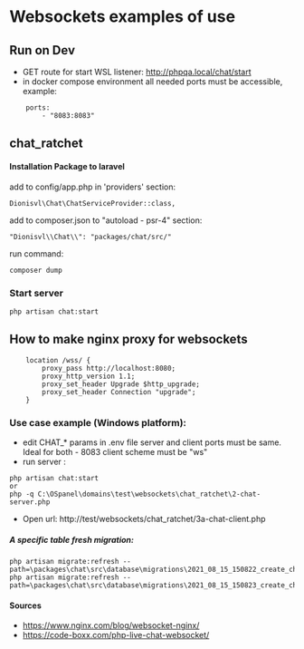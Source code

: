 # Websockets examples of use

## Run on Dev

- GET route for start WSL listener: http://phpqa.local/chat/start
- in docker compose environment all needed ports must be accessible, example:

```
    ports:
        - "8083:8083"
```

## chat_ratchet

#### Installation Package to laravel

add to config/app.php in 'providers' section:

```
Dionisvl\Chat\ChatServiceProvider::class,
```

add to composer.json to "autoload - psr-4" section:
```
"Dionisvl\\Chat\\": "packages/chat/src/"
```

run command:
```
composer dump
```

### Start server
```
php artisan chat:start
```

## How to make nginx proxy for websockets
```
    location /wss/ {
        proxy_pass http://localhost:8080;
        proxy_http_version 1.1;
        proxy_set_header Upgrade $http_upgrade;
        proxy_set_header Connection "upgrade";
    }
```

### Use case example (Windows platform):

- edit CHAT_* params in .env file
  server and client ports must be same. Ideal for both - 8083
  client scheme must be "ws"
- run server :
```
php artisan chat:start
or
php -q C:\OSpanel\domains\test\websockets\chat_ratchet\2-chat-server.php
```

- Open url:
  http://test/websockets/chat_ratchet/3a-chat-client.php

##### A specific table fresh migration:

```
php artisan migrate:refresh --path=\packages\chat\src\database\migrations\2021_08_15_150822_create_chat_users_table.php
php artisan migrate:refresh --path=\packages\chat\src\database\migrations\2021_08_15_150823_create_chat_messages_table.php
```

#### Sources

- https://www.nginx.com/blog/websocket-nginx/
- https://code-boxx.com/php-live-chat-websocket/
